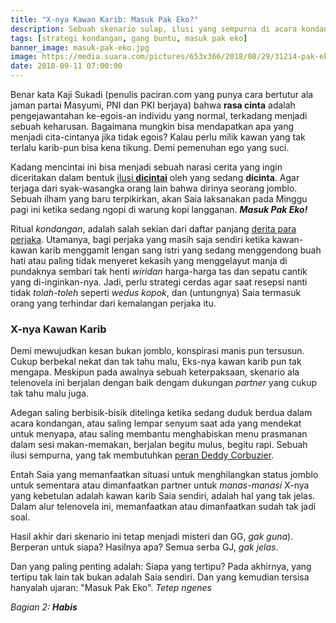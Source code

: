 ```yaml
---
title: "X-nya Kawan Karib: Masuk Pak Eko?"
description: Sebuah skenario sulap, ilusi yang sempurna di acara kondangan yang trak butuh bantuan Deddy Corbuzier
tags: [strategi kondangan, gang buntu, masuk pak eko]
banner_image: masuk-pak-eko.jpg
image: https://media.suara.com/pictures/653x366/2018/08/29/31214-pak-eko-1.jpg
date: 2018-09-11 07:00:00
---
```


Benar kata Kaji Sukadi (penulis paciran.com yang punya cara bertutur ala jaman partai Masyumi, PNI dan PKI berjaya) bahwa **rasa cinta** adalah pengejawantahan ke-egois-an individu yang normal, terkadang menjadi sebuah keharusan. Bagaimana mungkin bisa mendapatkan apa yang menjadi cita-cintanya jika tidak egois? Kalau perlu milik kawan yang tak terlalu karib-pun bisa kena tikung. Demi pemenuhan ego yang suci.<!--more-->

Kadang mencintai ini bisa menjadi sebuah narasi cerita yang ingin diceritakan dalam bentuk [ilusi **dicintai**](https://www.paciran.com/2018/09/08/resensi-tjinta-imensi-kehilangam.html) oleh yang sedang **dicinta**. Agar terjaga dari syak-wasangka orang lain bahwa dirinya seorang jomblo. Sebuah ilham yang baru terpikirkan, akan Saia laksanakan pada Minggu pagi ini ketika sedang ngopi di warung kopi langganan. _**Masuk Pak Eko!**_

Ritual _kondangan_, adalah salah sekian dari daftar panjang [derita para perjaka](https://www.paciran.com/2018/09/10/nestapa-para-perjaka-di-bulan-buwuh.html). Utamanya, bagi perjaka yang masih saja sendiri ketika kawan-kawan karib menggamit lengan sang istri yang sedang menggendong buah hati atau paling tidak menyeret kekasih yang menggelayut manja di pundaknya sembari tak henti _wiridan_ harga-harga tas dan sepatu cantik yang di-inginkan-nya. Jadi, perlu strategi cerdas agar saat resepsi nanti tidak _tolah-toleh_ seperti _wedus kopok_, dan (untungnya) Saia termasuk orang yang terhindar dari kemalangan perjaka itu.

### X-nya Kawan Karib

Demi mewujudkan kesan bukan jomblo, konspirasi manis pun tersusun. Cukup berbekal nekat dan tak tahu malu, Eks-nya kawan karib pun tak mengapa. Meskipun pada awalnya sebuah keterpaksaan, skenario ala telenovela ini berjalan dengan baik dengam dukungan _partner_ yang cukup tak tahu malu juga.

Adegan saling berbisik-bisik ditelinga ketika sedang duduk berdua dalam acara kondangan, atau saling lempar senyum saat ada yang mendekat untuk menyapa, atau saling membantu menghabiskan menu prasmanan dalam sesi makan-memakan, berjalan begitu mulus, begitu rapi. Sebuah ilusi sempurna, yang tak membutuhkan [peran Deddy Corbuzier](https://www.paciran.com/2018/08/23/para-penerka-iwan-fals-noah.html).

Entah Saia yang memanfaatkan situasi untuk menghilangkan status jomblo untuk sementara atau dimanfaatkan partner untuk _manas-manasi_ X-nya yang kebetulan adalah kawan karib Saia sendiri, adalah hal yang tak jelas. Dalam alur telenovela ini, memanfaatkan atau dimanfaatkan sudah tak jadi soal.

Hasil akhir dari skenario ini tetap menjadi misteri dan GG, _gak guna_). Berperan untuk siapa? Hasilnya apa? Semua serba GJ, _gak jelas_.

Dan yang paling penting adalah: Siapa yang tertipu? Pada akhirnya, yang tertipu tak lain tak bukan adalah Saia sendiri. Dan yang kemudian tersisa hanyalah ujaran: "Masuk Pak Eko". _Tetep ngenes_

_Bagian 2: **Habis**_
